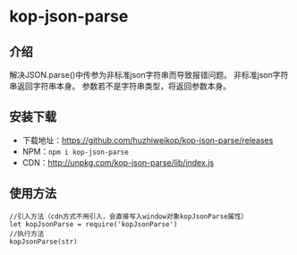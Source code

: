 # kop-json-parse

## 介绍

 解决JSON.parse()中传参为非标准json字符串而导致报错问题。
 非标准json字符串返回字符串本身。
 参数若不是字符串类型，将返回参数本身。

## 安装下载

- 下载地址：https://github.com/huzhiweikop/kop-json-parse/releases
- NPM：`npm i kop-json-parse`
- CDN：http://unpkg.com/kop-json-parse/lib/index.js

## 使用方法


```
//引入方法（cdn方式不用引入，会直接写入window对象kopJsonParse属性）
let kopJsonParse = require('kopJsonParse')
//执行方法
kopJsonParse(str)
```
